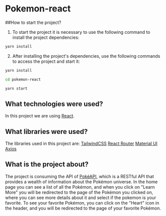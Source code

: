 # Pokemon-react

##How to start the project?

1. To start the project it is necessary to use the following command to install the project dependencies:

```bash
yarn install
```

2. After installing the project's dependencies, use the following commands to access the project and start it:

```bash
yarn install

cd pokemon-react

yarn start
```

## What technologies were used?

In this project we are using [React](https://react.dev/).

## What libraries were used?

The libraries used in this project are:
[TailwindCSS](https://tailwindcss.com/)
[React Router](https://reactrouter.com/)
[Material UI](https://material-ui.com/)
[Axios](https://axios-http.com/)

## What is the project about?

The project is consuming the API of [PokéAPI](https://pokeapi.co/), which is a RESTful API that provides a wealth of information about the Pokémon universe. In the home page you can see a list of all the Pokémon, and when you click on "Learn More" you will be redirected to the page of the Pokémon you clicked on, where you can see more details about it and select if the pokemon is your favorite. To see your favorite Pokémon, you can click on the "Heart" icon in the header, and you will be redirected to the page of your favorite Pokémon.
